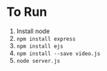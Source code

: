# To Run
1. Install node
2. `npm install express`
3. `npm install ejs`
4. `npm install --save video.js`
5. `node server.js`
